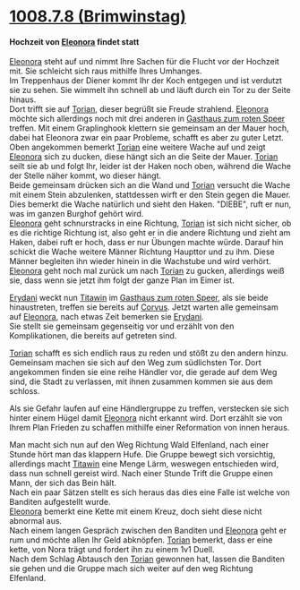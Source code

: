 # [1008.7.8 (Brimwinstag)](https://app.fantasy-calendar.com/calendars/db16105286616f864c5ad4a29bbca46a)  
  
#### Hochzeit von [Eleonora](Charakter/Player/Eleonora.md) findet statt  
  
[Eleonora](Charakter/Player/Eleonora.md) steht auf und nimmt Ihre Sachen für die Flucht vor der Hochzeit mit. Sie schleicht sich raus mithilfe Ihres Umhanges.  
Im Treppenhaus der Diener kommt Ihr der Koch entgegen und ist verdutzt sie zu sehen. Sie wimmelt ihn schnell ab und läuft durch ein Tor zu der Seite hinaus.  
Dort trifft sie auf [Torian](Charakter/Player/Torian.md), dieser begrüßt sie Freude strahlend. [Eleonora](Charakter/Player/Eleonora.md) möchte sich allerdings noch mit drei anderen in [Gasthaus zum roten Speer](Gasthaus%20zum%20roten%20Speer.md) treffen. Mit einem Graplinghook klettern sie gemeinsam an der Mauer hoch, dabei hat Eleonora zwar ein paar Probleme, schafft es aber zu guter Letzt. Oben angekommen bemerkt [Torian](Charakter/Player/Torian.md) eine weitere Wache auf und zeigt [Eleonora](Charakter/Player/Eleonora.md) sich zu ducken, diese hängt sich an die Seite der Mauer. [Torian](Charakter/Player/Torian.md) seilt sie ab und folgt Ihr, leider ist der Haken noch oben, während die Wache der Stelle näher kommt, wo dieser hängt.  
Beide gemeinsam drücken sich an die Wand und [Torian](Charakter/Player/Torian.md) versucht die Wache mit einem Stein abzulenken, stattdessen wirft er den Stein gegen die Mauer. Dies bemerkt die Wache natürlich und sieht den Haken. "DIEBE", ruft er nun, was im ganzen Burghof gehört wird.  
[Eleonora](Charakter/Player/Eleonora.md) geht schnurstracks in eine Richtung, [Torian](Charakter/Player/Torian.md) ist sich nicht sicher, ob es die richtige Richtung ist, also geht er in die andere Richtung und zieht am Haken, dabei ruft er hoch, dass er nur Übungen machte würde. Darauf hin schickt die Wache weitere Männer Richtung Haupttor und zu ihm. Diese Männer begleiten ihn wieder hinein in die Wachstube und wird verhört.  
[Eleonora](Charakter/Player/Eleonora.md) geht noch mal zurück um nach [Torian](Charakter/Player/Torian.md) zu gucken, allerdings weiß sie, dass wenn sie jetzt ihm folgt der ganze Plan im Eimer ist.  
  
[Erydani](Charakter/Player/Erydani.md) weckt nun [Titawin](Charakter/Player/Titawin.md) im [Gasthaus zum roten Speer](Gasthaus%20zum%20roten%20Speer.md), als sie beide hinaustreten, treffen sie bereits auf [Corvus](Charakter/Player/Corvus.md). Jetzt warten alle gemeinsam auf [Eleonora](Charakter/Player/Eleonora.md), nach etwas Zeit bemerken sie [Erydani](Charakter/Player/Erydani.md).  
Sie stellt sie gemeinsam gegenseitig vor und erzählt von den Komplikationen, die bereits auf getreten sind.  
  
[Torian](Charakter/Player/Torian.md) schafft es sich endlich raus zu reden und stößt zu den andern hinzu. Gemeinsam machen sie sich auf den Weg zum südlichsten Tor. Dort angekommen finden sie eine reihe Händler vor, die gerade auf dem Weg sind, die Stadt zu verlassen, mit ihnen zusammen kommen sie aus dem schloss.  
  
Als sie Gefahr laufen auf eine Händlergruppe zu treffen, verstecken sie sich hinter einem Hügel damit [Eleonora](Charakter/Player/Eleonora.md) nicht erkannt wird. Dort erzählt sie von Ihrem Plan Frieden zu schaffen mithilfe einer Reformation von innen heraus.

Man macht sich nun auf den Weg Richtung Wald Elfenland, nach einer Stunde hört man das klappern Hufe. Die Gruppe bewegt sich vorsichtig, allerdings macht [Titawin](Charakter/Player/Titawin.md) eine Menge Lärm, weswegen entschieden wird, dass nun schnell gereist wird. Nach einer Stunde Trift die Gruppe einen Mann, der sich das Bein hält.  
Nach ein paar Sätzen stellt es sich heraus das dies eine Falle ist welche von Banditen aufgestellt wurde.  
[Eleonora](Charakter/Player/Eleonora.md) bemerkt eine Kette mit einem Kreuz, doch sieht diese nicht abnormal aus.  
Nach einem langen Gespräch zwischen den Banditen und [Eleonora](Charakter/Player/Eleonora.md) geht er rum und möchte allen Ihr Geld abknöpfen. [Torian](Charakter/Player/Torian.md) bemerkt, dass er eine kette, von Nora trägt und fordert ihn zu einem 1v1 Duell.  
Nach dem Schlag Abtausch den [Torian](Charakter/Player/Torian.md) gewonnen hat, lassen die Banditen sie gehen und die Gruppe mach sich weiter auf den weg Richtung Elfenland.